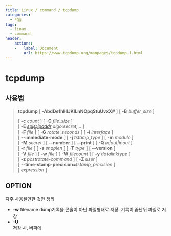 ```yaml
---
title: Linux / command / tcpdump
categories: 
  - 학습
tags: 
  - linux
  - command
header:  
    actions:
    -   label: Document
        url: https://www.tcpdump.org/manpages/tcpdump.1.html
---
```

# tcpdump

## 사용법
>**tcpdump** [ **-AbdDefhHIJKlLnNOpqStuUvxX#** ] [ **-B**  _buffer_size_ ]  
>  
>[ **-c**  _count_ ] [ **-C**  _file_size_ ]  
>[ **-E**  _[spi@ipaddr](mailto:spi@ipaddr)  algo:secret,..._ ]  
>[ **-F**  _file_ ] [ **-G**  _rotate_seconds_ ] [ **-i**  _interface_ ]  
>[ **--immediate-mode** ] [ **-j**  _tstamp_type_ ] [ **-m**  _module_ ]  
>[ **-M**  _secret_ ] [ **--number** ] [ **--print** ] [ **-Q**  _in|out|inout_ ]  
>[ **-r**  _file_ ] [ **-s**  _snaplen_ ] [ **-T**  _type_ ] [ **--version** ]  
>[ **-V**  _file_ ] [ **-w**  _file_ ] [ **-W**  _filecount_ ] [ **-y**  _datalinktype_ ]  
>[ **-z**  _postrotate-command_ ] [ **-Z**  _user_ ]  
>[ **--time-stamp-precision=**_tstamp_precision_ ]  
>[ _expression_ ]

## OPTION
자주 사용될만한 것만 정리

- **-w** filename
dump기록을 콘솔이 아닌 파일형태로 저장. 기록이 끝난뒤 파일로 저장
- **-U**  
저장 시, 버퍼에 
<!--stackedit_data:
eyJoaXN0b3J5IjpbLTE0MzE1NTU5MjNdfQ==
-->